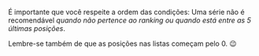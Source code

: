 É importante que você respeite a ordem das condições:
Uma série não é recomendável _quando não pertence ao ranking ou quando está entre as 5 últimas posições_.

Lembre-se também de que as posições nas listas começam pelo 0. :wink:
